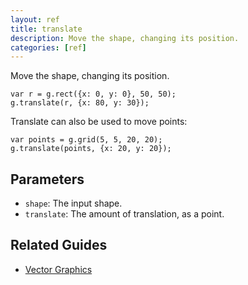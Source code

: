 ```yaml
---
layout: ref
title: translate
description: Move the shape, changing its position.
categories: [ref]
---
```

Move the shape, changing its position.

    var r = g.rect({x: 0, y: 0}, 50, 50);
    g.translate(r, {x: 80, y: 30});

Translate can also be used to move points:

    var points = g.grid(5, 5, 20, 20);
    g.translate(points, {x: 20, y: 20});

## Parameters
- `shape`: The input shape.
- `translate`: The amount of translation, as a point.

## Related Guides
- [Vector Graphics](../guide/vector.html)
